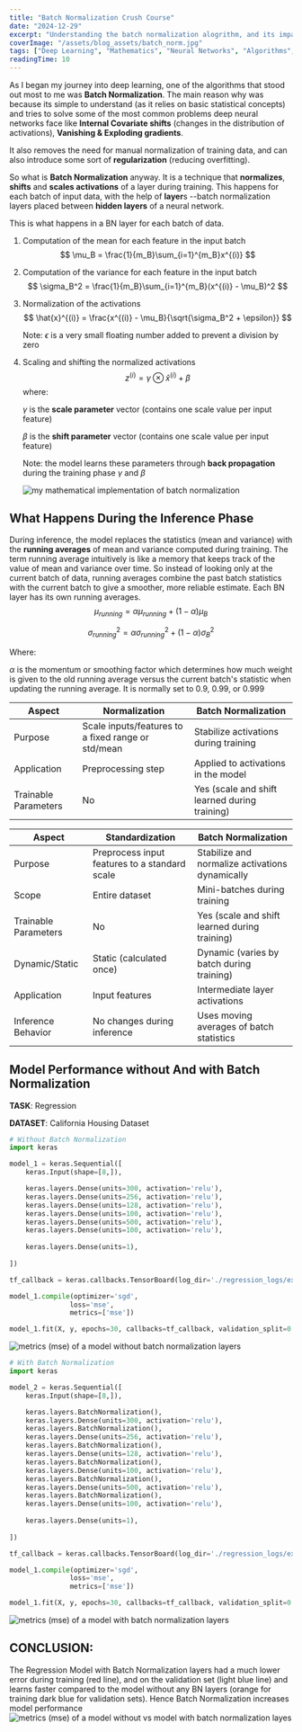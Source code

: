 ```yaml
---
title: "Batch Normalization Crush Course"
date: "2024-12-29"
excerpt: "Understanding the batch normalization alogrithm, and its impact on model performance"
coverImage: "/assets/blog_assets/batch_norm.jpg"
tags: ["Deep Learning", "Mathematics", "Neural Networks", "Algorithms", "Statistics"]
readingTime: 10
---
```



As I began my journey into deep learning, one of the algorithms that stood out most to me was **Batch Normalization**.  The main reason why was because its simple to understand (as it relies on basic statistical concepts) and tries to solve some of the most common problems deep neural networks face  like **Internal Covariate shifts** (changes in the distribution of activations), **Vanishing & Exploding gradients**.

It also removes the need for manual normalization of training data, and can also introduce some sort of **regularization** (reducing overfitting).

So what is **Batch Normalization** anyway. It is a technique that **normalizes**, **shifts** and **scales activations** of a layer during training. This happens for each batch of input data, with the help of  **layer**s --batch normalization layers placed between **hidden layers** of a neural network.

This is what happens in a BN layer for each batch of data.

1. Computation of the mean for each feature in the input batch
   $$
   \mu_B = \frac{1}{m_B}\sum_{i=1}^{m_B}x^{(i)}
   $$



2. Computation of the variance for each feature in the input batch
   $$
   \sigma_B^2 = \frac{1}{m_B}\sum_{i=1}^{m_B}(x^{(i)} - \mu_B)^2
   $$
   
3. Normalization of the activations
   $$
   \hat{x}^{(i)} = \frac{x^{(i)} - \mu_B}{\sqrt{\sigma_B^2 + \epsilon}}
   $$
   
   
   

   Note:  $\epsilon$ is a very small floating number added to prevent a division by zero

4. Scaling and shifting the normalized activations
   $$
   z^{(i)} = \gamma\otimes\hat{x}^{(i)} + \beta
   $$
   where:

   $\gamma$ is the **scale parameter** vector (contains one scale value per input feature)

   $\beta$ is the **shift parameter** vector (contains one scale value per input feature)

   Note: the model learns these parameters through **back propagation** during the training phase $\gamma$ and $\beta$

   ![my mathematical implementation of batch normalization](/assets/blog_assets/image_assets/bn_asset_1.jpg)

## What Happens During the Inference Phase 

During inference, the model replaces the statistics (mean and variance) with the **running averages** of mean and variance computed during training. The term running average intuitively is like a memory that keeps track of the value of mean and variance over time. So instead of looking only at the current batch of data, running averages combine the past batch statistics with the current batch to give a smoother, more reliable estimate. Each BN layer has its own running averages.
$$
\mu_{running} = \alpha\mu_{running} + (1 - \alpha)\mu_B
$$

$$
\sigma^2_{running} = \alpha\sigma^2_{running} + (1 - \alpha)\sigma^2_B
$$

Where:

 $\alpha$ is the momentum or smoothing factor which determines how much weight is given to the old running average versus the current batch's statistic when updating the running average. It is normally set to 0.9, 0.99, or 0.999


| Aspect | Normalization | Batch Normalization |
|----------|---------|----------|
| Purpose | Scale inputs/features to a fixed range or std/mean | Stabilize activations during training |
| Application | Preprocessing step | Applied to activations in the model |
| Trainable Parameters | No | Yes (scale and shift learned during training) |

| Aspect | Standardization | Batch Normalization |
|----------|---------|----------|
| Purpose | Preprocess input features to a standard scale | Stabilize and normalize activations dynamically |
| Scope | Entire dataset | Mini-batches during training |
| Trainable Parameters | No | Yes (scale and shift learned during training) |
| Dynamic/Static | Static (calculated once) | Dynamic (varies by batch during training) |
| Application | Input features | Intermediate layer activations |
| Inference Behavior | No changes during inference | Uses moving averages of batch statistics |

## Model Performance without And with Batch Normalization

**TASK**: Regression


**DATASET**: California Housing Dataset

```python
# Without Batch Normalization
import keras

model_1 = keras.Sequential([
    keras.Input(shape=[8,]),

    keras.layers.Dense(units=300, activation='relu'),
    keras.layers.Dense(units=256, activation='relu'),
    keras.layers.Dense(units=128, activation='relu'),
    keras.layers.Dense(units=100, activation='relu'),
    keras.layers.Dense(units=500, activation='relu'),
    keras.layers.Dense(units=100, activation='relu'),
    
    keras.layers.Dense(units=1),
    
])

tf_callback = keras.callbacks.TensorBoard(log_dir='./regression_logs/exp_no_bn')

model_1.compile(optimizer='sgd',
               loss='mse',
               metrics=['mse'])

model_1.fit(X, y, epochs=30, callbacks=tf_callback, validation_split=0.2)
```

   ![metrics (mse) of a model without batch normalization layers](/assets/blog_assets/image_assets/bn_asset_4.png)

```python
# With Batch Normalization
import keras

model_2 = keras.Sequential([
    keras.Input(shape=[8,]),

    keras.layers.BatchNormalization(),
    keras.layers.Dense(units=300, activation='relu'),
    keras.layers.BatchNormalization(),
    keras.layers.Dense(units=256, activation='relu'),
    keras.layers.BatchNormalization(),
    keras.layers.Dense(units=128, activation='relu'),
    keras.layers.BatchNormalization(),
    keras.layers.Dense(units=100, activation='relu'),
    keras.layers.BatchNormalization(),
    keras.layers.Dense(units=500, activation='relu'),
    keras.layers.BatchNormalization(),
    keras.layers.Dense(units=100, activation='relu'),
    
    keras.layers.Dense(units=1),
    
])

tf_callback = keras.callbacks.TensorBoard(log_dir='./regression_logs/exp_with_bn')

model_1.compile(optimizer='sgd',
               loss='mse',
               metrics=['mse'])

model_1.fit(X, y, epochs=30, callbacks=tf_callback, validation_split=0.2)
```

   ![metrics (mse) of a model with batch normalization layers](/assets/blog_assets/image_assets/bn_asset_2.png)


## CONCLUSION:

The Regression Model with Batch Normalization layers had a much lower error during training (red line), and on the validation set (light blue line) and learns faster compared to the model without any BN layers (orange for training dark blue for validation sets). Hence Batch Normalization increases model performance
   ![metrics (mse) of a model without vs model with batch normalization layes ](/assets/blog_assets/image_assets/bn_asset_3.png)




